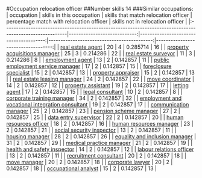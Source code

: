 #Occupation relocation officer
##Number skills 14
###Similar occupations:
| occupation                                                                                              |   skills in this occupation |   skills that match relocation officer |   percentage match with relocation officer |   skills not in relocation officer |
|:--------------------------------------------------------------------------------------------------------|----------------------------:|---------------------------------------:|-------------------------------------------:|-----------------------------------:|
| [real estate agent](real_estate_agent.md)                                                               |                          20 |                                      4 |                                   0.285714 |                                 16 |
| [property acquisitions manager](property_acquisitions_manager.md)                                       |                          25 |                                      3 |                                   0.214286 |                                 22 |
| [real estate surveyor](real_estate_surveyor.md)                                                         |                          11 |                                      3 |                                   0.214286 |                                  8 |
| [employment agent](employment_agent.md)                                                                 |                          13 |                                      2 |                                   0.142857 |                                 11 |
| [public employment service manager](public_employment_service_manager.md)                               |                          17 |                                      2 |                                   0.142857 |                                 15 |
| [foreclosure specialist](foreclosure_specialist.md)                                                     |                          15 |                                      2 |                                   0.142857 |                                 13 |
| [property appraiser](property_appraiser.md)                                                             |                          15 |                                      2 |                                   0.142857 |                                 13 |
| [real estate leasing manager](real_estate_leasing_manager.md)                                           |                          24 |                                      2 |                                   0.142857 |                                 22 |
| [move coordinator](move_coordinator.md)                                                                 |                          14 |                                      2 |                                   0.142857 |                                 12 |
| [property assistant](property_assistant.md)                                                             |                          19 |                                      2 |                                   0.142857 |                                 17 |
| [letting agent](letting_agent.md)                                                                       |                          17 |                                      2 |                                   0.142857 |                                 15 |
| [legal consultant](legal_consultant.md)                                                                 |                          10 |                                      2 |                                   0.142857 |                                  8 |
| [corporate training manager](corporate_training_manager.md)                                             |                          34 |                                      2 |                                   0.142857 |                                 32 |
| [employment and vocational integration consultant](employment_and_vocational_integration_consultant.md) |                          19 |                                      2 |                                   0.142857 |                                 17 |
| [communication manager](communication_manager.md)                                                       |                          25 |                                      2 |                                   0.142857 |                                 23 |
| [pension scheme manager](pension_scheme_manager.md)                                                     |                          27 |                                      2 |                                   0.142857 |                                 25 |
| [data entry supervisor](data_entry_supervisor.md)                                                       |                          22 |                                      2 |                                   0.142857 |                                 20 |
| [human resources officer](human_resources_officer.md)                                                   |                          18 |                                      2 |                                   0.142857 |                                 16 |
| [human resources manager](human_resources_manager.md)                                                   |                          23 |                                      2 |                                   0.142857 |                                 21 |
| [social security inspector](social_security_inspector.md)                                               |                          13 |                                      2 |                                   0.142857 |                                 11 |
| [housing manager](housing_manager.md)                                                                   |                          28 |                                      2 |                                   0.142857 |                                 26 |
| [equality and inclusion manager](equality_and_inclusion_manager.md)                                     |                          31 |                                      2 |                                   0.142857 |                                 29 |
| [medical practice manager](medical_practice_manager.md)                                                 |                          21 |                                      2 |                                   0.142857 |                                 19 |
| [health and safety inspector](health_and_safety_inspector.md)                                           |                          14 |                                      2 |                                   0.142857 |                                 12 |
| [labour relations officer](labour_relations_officer.md)                                                 |                          13 |                                      2 |                                   0.142857 |                                 11 |
| [recruitment consultant](recruitment_consultant.md)                                                     |                          20 |                                      2 |                                   0.142857 |                                 18 |
| [move manager](move_manager.md)                                                                         |                          20 |                                      2 |                                   0.142857 |                                 18 |
| [corporate lawyer](corporate_lawyer.md)                                                                 |                          20 |                                      2 |                                   0.142857 |                                 18 |
| [occupational analyst](occupational_analyst.md)                                                         |                          15 |                                      2 |                                   0.142857 |                                 13 |
